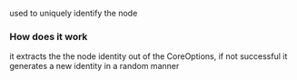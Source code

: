 used to uniquely identify the node

### How does it work

it extracts the the node identity out of the CoreOptions, if not successful it generates a new identity in a random manner
